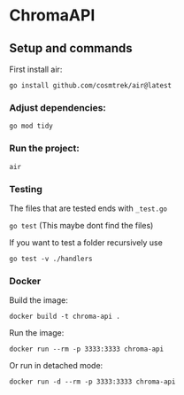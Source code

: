 # ChromaAPI

## Setup and commands

First install air:

`go install github.com/cosmtrek/air@latest`

### Adjust dependencies:

`go mod tidy`

### Run the project:

`air`

### Testing

The files that are tested ends with `_test.go`

`go test` (This maybe dont find the files)

If you want to test a folder recursively use

`go test -v ./handlers`

### Docker

Build the image:

```docker build -t chroma-api .```

Run the image:

```docker run --rm -p 3333:3333 chroma-api```

Or run in detached mode:

```docker run -d --rm -p 3333:3333 chroma-api```
